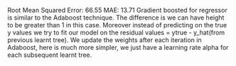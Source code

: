 Root Mean Squared Error: 66.55
MAE: 13.71
Gradient boosted for regressor is similar to the Adaboost technique. The difference is we can have height to be greater than 1 in this case. Moreover instead of predicting on the true y values we try to fit our model on the residual values  = ytrue - y_hat(from previous learnt tree). We update the weights after each iteration in Adaboost, here is much more simpler, we just have a learning rate alpha for each subsequent learnt tree. 